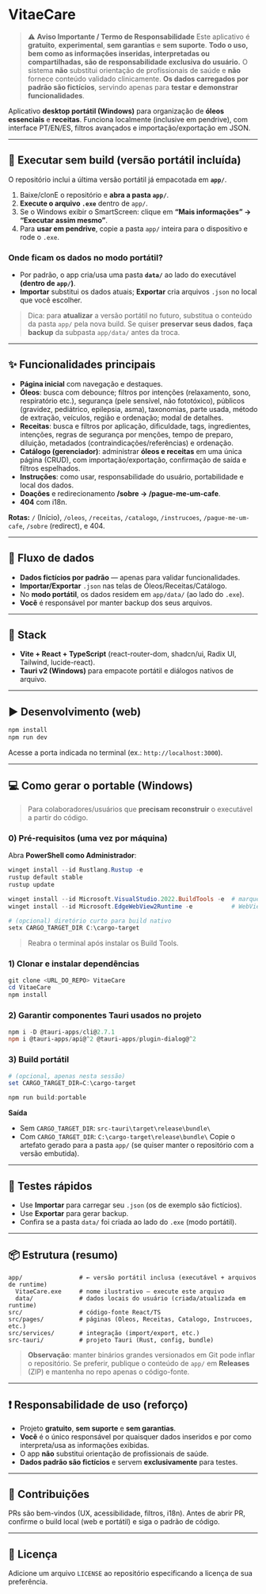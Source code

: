 # VitaeCare

> ⚠️ **Aviso Importante / Termo de Responsabilidade**
> Este aplicativo é **gratuito**, **experimental**, **sem garantias** e **sem suporte**.
> **Todo o uso, bem como as informações inseridas, interpretadas ou compartilhadas, são de responsabilidade exclusiva do usuário.**
> O sistema **não** substitui orientação de profissionais de saúde e **não** fornece conteúdo validado clinicamente.
> **Os dados carregados por padrão são fictícios**, servindo apenas para **testar e demonstrar funcionalidades**.

Aplicativo **desktop portátil (Windows)** para organização de **óleos essenciais** e **receitas**. Funciona localmente (inclusive em pendrive), com interface PT/EN/ES, filtros avançados e importação/exportação em JSON.

---

## 🚀 Executar sem build (versão portátil incluída)

O repositório inclui a última versão portátil já empacotada em **`app/`**.

1. Baixe/clonE o repositório e **abra a pasta `app/`**.
2. **Execute o arquivo `.exe`** dentro de `app/`.
3. Se o Windows exibir o SmartScreen: clique em **“Mais informações” → “Executar assim mesmo”**.
4. Para **usar em pendrive**, copie a pasta `app/` inteira para o dispositivo e rode o `.exe`.

### Onde ficam os dados no modo portátil?

* Por padrão, o app cria/usa uma pasta **`data/`** ao lado do executável **(dentro de `app/`)**.
* **Importar** substitui os dados atuais; **Exportar** cria arquivos `.json` no local que você escolher.

> Dica: para **atualizar** a versão portátil no futuro, substitua o conteúdo da pasta `app/` pela nova build.
> Se quiser **preservar seus dados**, **faça backup** da subpasta `app/data/` antes da troca.

---

## ✨ Funcionalidades principais

* **Página inicial** com navegação e destaques.
* **Óleos**: busca com debounce; filtros por intenções (relaxamento, sono, respiratório etc.), segurança (pele sensível, não fototóxico), públicos (gravidez, pediátrico, epilepsia, asma), taxonomias, parte usada, método de extração, veículos, região e ordenação; modal de detalhes.
* **Receitas**: busca e filtros por aplicação, dificuldade, tags, ingredientes, intenções, regras de segurança por menções, tempo de preparo, diluição, metadados (contraindicações/referências) e ordenação.
* **Catálogo (gerenciador)**: administrar **óleos e receitas** em uma única página (CRUD), com importação/exportação, confirmação de saída e filtros espelhados.
* **Instruções**: como usar, responsabilidade do usuário, portabilidade e local dos dados.
* **Doações** e redirecionamento **/sobre → /pague-me-um-cafe**.
* **404** com i18n.

**Rotas:** `/` (Início), `/oleos`, `/receitas`, `/catalogo`, `/instrucoes`, `/pague-me-um-cafe`, `/sobre` (redirect), e 404.

---

## 🧭 Fluxo de dados

* **Dados fictícios por padrão** — apenas para validar funcionalidades.
* **Importar/Exportar** `.json` nas telas de Óleos/Receitas/Catálogo.
* No **modo portátil**, os dados residem em `app/data/` (ao lado do `.exe`).
* **Você** é responsável por manter backup dos seus arquivos.

---

## 🔧 Stack

* **Vite + React + TypeScript** (react-router-dom, shadcn/ui, Radix UI, Tailwind, lucide-react).
* **Tauri v2 (Windows)** para empacote portátil e diálogos nativos de arquivo.

---

## ▶️ Desenvolvimento (web)

```bash
npm install
npm run dev
```

Acesse a porta indicada no terminal (ex.: `http://localhost:3000`).

---

## 💻 Como gerar o **portable** (Windows)

> Para colaboradores/usuários que **precisam reconstruir** o executável a partir do código.

### 0) Pré-requisitos (uma vez por máquina)

Abra **PowerShell como Administrador**:

```powershell
winget install --id Rustlang.Rustup -e
rustup default stable
rustup update

winget install --id Microsoft.VisualStudio.2022.BuildTools -e  # marque "Desktop development with C++" + Windows 10/11 SDK
winget install --id Microsoft.EdgeWebView2Runtime -e           # WebView2 Runtime

# (opcional) diretório curto para build nativo
setx CARGO_TARGET_DIR C:\cargo-target
```

> Reabra o terminal após instalar os Build Tools.

### 1) Clonar e instalar dependências

```powershell
git clone <URL_DO_REPO> VitaeCare
cd VitaeCare
npm install
```

### 2) Garantir componentes Tauri usados no projeto

```powershell
npm i -D @tauri-apps/cli@2.7.1
npm i @tauri-apps/api@^2 @tauri-apps/plugin-dialog@^2
```

### 3) Build portátil

```powershell
# (opcional, apenas nesta sessão)
set CARGO_TARGET_DIR=C:\cargo-target

npm run build:portable
```

**Saída**

* Sem `CARGO_TARGET_DIR`: `src-tauri\target\release\bundle\`
* Com `CARGO_TARGET_DIR`: `C:\cargo-target\release\bundle\`
  Copie o artefato gerado para a pasta `app/` (se quiser manter o repositório com a versão embutida).

---

## 🧪 Testes rápidos

* Use **Importar** para carregar seu `.json` (os de exemplo são fictícios).
* Use **Exportar** para gerar backup.
* Confira se a pasta `data/` foi criada ao lado do `.exe` (modo portátil).

---

## 📦 Estrutura (resumo)

```
app/                # ← versão portátil inclusa (executável + arquivos de runtime)
  VitaeCare.exe     # nome ilustrativo — execute este arquivo
  data/             # dados locais do usuário (criada/atualizada em runtime)
src/                # código-fonte React/TS
src/pages/          # páginas (Oleos, Receitas, Catalogo, Instrucoes, etc.)
src/services/       # integração (import/export, etc.)
src-tauri/          # projeto Tauri (Rust, config, bundle)
```

> **Observação**: manter binários grandes versionados em Git pode inflar o repositório. Se preferir, publique o conteúdo de `app/` em **Releases** (ZIP) e mantenha no repo apenas o código-fonte.

---

## ❗ Responsabilidade de uso (reforço)

* Projeto **gratuito**, **sem suporte** e **sem garantias**.
* **Você** é o único responsável por quaisquer dados inseridos e por como interpreta/usa as informações exibidas.
* O app **não** substitui orientação de profissionais de saúde.
* **Dados padrão são fictícios** e servem **exclusivamente** para testes.

---

## 🤝 Contribuições

PRs são bem-vindos (UX, acessibilidade, filtros, i18n).
Antes de abrir PR, confirme o build local (web e portátil) e siga o padrão de código.

---

## 📜 Licença

Adicione um arquivo `LICENSE` ao repositório especificando a licença de sua preferência.
